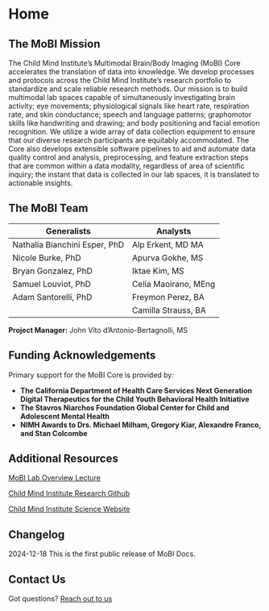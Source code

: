 # Home

## The MoBI Mission

The Child Mind Institute’s Multimodal Brain/Body Imaging (MoBI) Core accelerates the translation of data into knowledge. We develop processes and protocols across the Child Mind Institute’s research portfolio to standardize and scale reliable research methods. Our mission is to build multimodal lab spaces capable of simultaneously investigating brain activity; eye movements; physiological signals like heart rate, respiration rate, and skin conductance; speech and language patterns; graphomotor skills like handwriting and drawing; and body positioning and facial emotion recognition. We utilize a wide array of data collection equipment to ensure that our diverse research participants are equitably accommodated. The Core also develops extensible software pipelines to aid and automate data quality control and analysis, preprocessing, and feature extraction steps that are common within a data modality, regardless of area of scientific inquiry; the instant that data is collected in our lab spaces, it is translated to actionable insights.

## The MoBI Team

| Generalists        | Analysts                     |
|------------------------|-----------------------------|
| Nathalia Bianchini Esper, PhD               | Alp Erkent, MD MA               |
| Nicole Burke, PhD               | Apurva Gokhe, MS               |
| Bryan Gonzalez, PhD               | Iktae Kim, MS               |
| Samuel Louviot, PhD              | Celia Maoirano, MEng               |
| Adam Santorelli, PhD               | Freymon Perez, BA               |
|                | Camilla Strauss, BA               |

**Project Manager:** John Vito d’Antonio-Bertagnolli, MS

## Funding Acknowledgements

Primary support for the MoBI Core is provided by:

- **The California Department of Health Care Services Next Generation Digital Therapeutics for the Child Youth Behavioral Health Initiative**
- **The Stavros Niarchos Foundation Global Center for Child and Adolescent Mental Health**
- **NIMH Awards to Drs. Michael Milham, Gregory Kiar, Alexandre Franco, and Stan Colcombe**
## Additional Resources

[MoBI Lab Overview Lecture](https://youtu.be/4AXerTlB5kY)

[Child Mind Institute Research Github](https://github.com/childmindresearch)

[Child Mind Institute Science Website](https://childmind.org/science/)



<!-- <center><img src="img/about/1.png" width='500px'></center> -->

## Changelog

2024-12-18 This is the first public release of MoBI Docs.

## Contact Us
Got questions? [Reach out to us](mailto:john.vito@childmind.org)
